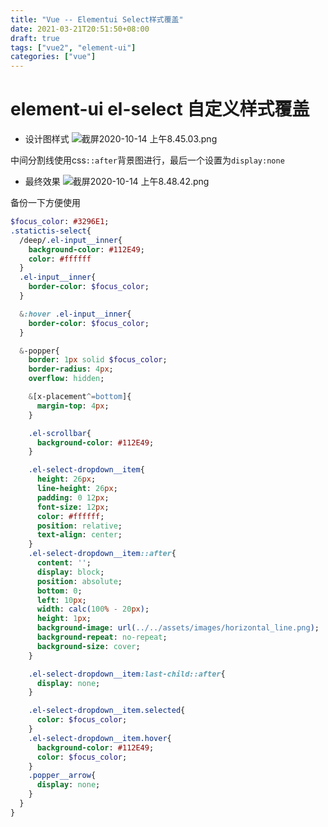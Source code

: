 ```yaml
---
title: "Vue -- Elementui Select样式覆盖"
date: 2021-03-21T20:51:50+08:00
draft: true
tags: ["vue2", "element-ui"]
categories: ["vue"]
---
```


# element-ui el-select 自定义样式覆盖
- 设计图样式
![截屏2020-10-14 上午8.45.03.png](https://upload-images.jianshu.io/upload_images/9403487-aa0f14b8e3869b5e.png?imageMogr2/auto-orient/strip%7CimageView2/2/w/1240)

中间分割线使用css`::after`背景图进行，最后一个设置为`display:none`

- 最终效果
![截屏2020-10-14 上午8.48.42.png](https://upload-images.jianshu.io/upload_images/9403487-7d6c5979da346e64.png?imageMogr2/auto-orient/strip%7CimageView2/2/w/1240)

备份一下方便使用

```sass
$focus_color: #3296E1;
.statictis-select{
  /deep/.el-input__inner{
    background-color: #112E49;
    color: #ffffff
  }
  .el-input__inner{
    border-color: $focus_color;
  }

  &:hover .el-input__inner{
    border-color: $focus_color;
  }

  &-popper{
    border: 1px solid $focus_color;
    border-radius: 4px;
    overflow: hidden;

    &[x-placement^=bottom]{
      margin-top: 4px;
    }

    .el-scrollbar{
      background-color: #112E49;
    }

    .el-select-dropdown__item{
      height: 26px;
      line-height: 26px;
      padding: 0 12px;
      font-size: 12px;
      color: #ffffff;
      position: relative;
      text-align: center;
    }
    .el-select-dropdown__item::after{
      content: '';
      display: block;
      position: absolute;
      bottom: 0;
      left: 10px;
      width: calc(100% - 20px);
      height: 1px;
      background-image: url(../../assets/images/horizontal_line.png);
      background-repeat: no-repeat;
      background-size: cover;
    }

    .el-select-dropdown__item:last-child::after{
      display: none;
    }

    .el-select-dropdown__item.selected{
      color: $focus_color;
    }
    .el-select-dropdown__item.hover{
      background-color: #112E49;
      color: $focus_color;
    }
    .popper__arrow{
      display: none;
    }
  }
}
```
